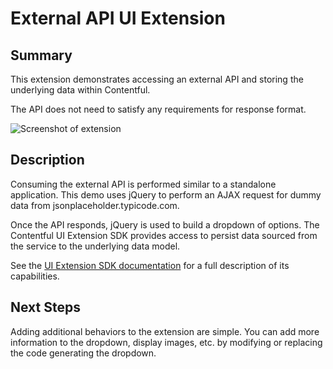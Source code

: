 # External API UI Extension

## Summary

This extension demonstrates accessing an external API and storing the underlying data within Contentful.

The API does not need to satisfy any requirements for response format.

![Screenshot of extension](https://github.com/contentful/extensions/raw/master/docs/assets/external-api-extension.jpg)

## Description

Consuming the external API is performed similar to a standalone application. This demo uses jQuery to perform an AJAX request for dummy data from jsonplaceholder.typicode.com.

Once the API responds, jQuery is used to build a dropdown of options. The Contentful UI Extension SDK provides access to persist data sourced from the service to the underlying data model.

See the [UI Extension SDK documentation](https://github.com/contentful/ui-extensions-sdk) for a full description of its capabilities.

## Next Steps

Adding additional behaviors to the extension are simple. You can add more information to the dropdown, display images, etc. by modifying or replacing the code generating the dropdown.
